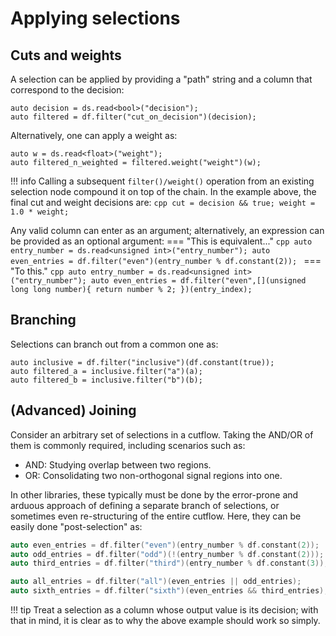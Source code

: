 # Applying selections

## Cuts and weights

A selection can be applied by providing a "path" string and a column that correspond to the decision:
```{ .cpp .annotate }
auto decision = ds.read<bool>("decision");
auto filtered = df.filter("cut_on_decision")(decision);
```

Alternatively, one can apply a weight as:
```{ .cpp .annotate }
auto w = ds.read<float>("weight");
auto filtered_n_weighted = filtered.weight("weight")(w);
```

!!! info 
    Calling a subsequent `filter()/weight()` operation from an existing selection node compound it on top of the chain.
    In the example above, the final cut and weight decisions are:
    ```cpp
    cut = decision && true;
    weight = 1.0 * weight;
    ```

Any valid column can enter as an argument; alternatively, an expression can be provided as an optional argument:
=== "This is equivalent..."
    ```cpp
    auto entry_number = ds.read<unsigned int>("entry_number");
    auto even_entries = df.filter("even")(entry_number % df.constant(2));
    ```
=== "To this."
    ```cpp
    auto entry_number = ds.read<unsigned int>("entry_number");
    auto even_entries = df.filter("even",[](unsigned long long number){
      return number % 2;
      })(entry_index);
    ```

## Branching

Selections can branch out from a common one as:
```{ .cpp .annotate }
auto inclusive = df.filter("inclusive")(df.constant(true));
auto filtered_a = inclusive.filter("a")(a);
auto filtered_b = inclusive.filter("b")(b);
```

## (Advanced) Joining

Consider an arbitrary set of selections in a cutflow. Taking the AND/OR of them is commonly required, including scenarios such as:

- AND: Studying overlap between two regions.
- OR: Consolidating two non-orthogonal signal regions into one.

In other libraries, these typically must be done by the error-prone and arduous approach of defining a separate branch of selections, or sometimes even re-structuring of the entire cutflow.
Here, they can be easily done "post-selection" as:

```cpp
auto even_entries = df.filter("even")(entry_number % df.constant(2));
auto odd_entries = df.filter("odd")(!(entry_number % df.constant(2)));
auto third_entries = df.filter("third")(entry_number % df.constant(3));

auto all_entries = df.filter("all")(even_entries || odd_entries);
auto sixth_entries = df.filter("sixth")(even_entries && third_entries);
```

!!! tip
    Treat a selection as a column whose output value is its decision; with that in mind, it is clear as to why the above example should work so simply.